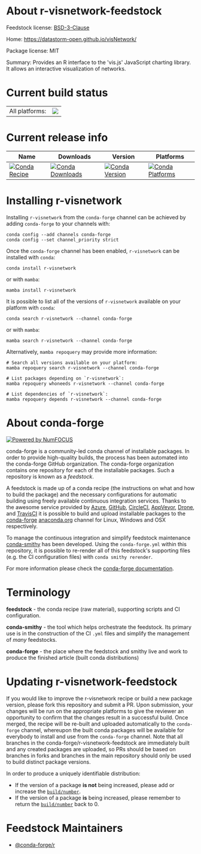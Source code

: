 About r-visnetwork-feedstock
============================

Feedstock license: [BSD-3-Clause](https://github.com/conda-forge/r-visnetwork-feedstock/blob/main/LICENSE.txt)

Home: https://datastorm-open.github.io/visNetwork/

Package license: MIT

Summary: Provides an R interface to the 'vis.js' JavaScript charting library. It allows an interactive visualization of networks.

Current build status
====================


<table><tr><td>All platforms:</td>
    <td>
      <a href="https://dev.azure.com/conda-forge/feedstock-builds/_build/latest?definitionId=1785&branchName=main">
        <img src="https://dev.azure.com/conda-forge/feedstock-builds/_apis/build/status/r-visnetwork-feedstock?branchName=main">
      </a>
    </td>
  </tr>
</table>

Current release info
====================

| Name | Downloads | Version | Platforms |
| --- | --- | --- | --- |
| [![Conda Recipe](https://img.shields.io/badge/recipe-r--visnetwork-green.svg)](https://anaconda.org/conda-forge/r-visnetwork) | [![Conda Downloads](https://img.shields.io/conda/dn/conda-forge/r-visnetwork.svg)](https://anaconda.org/conda-forge/r-visnetwork) | [![Conda Version](https://img.shields.io/conda/vn/conda-forge/r-visnetwork.svg)](https://anaconda.org/conda-forge/r-visnetwork) | [![Conda Platforms](https://img.shields.io/conda/pn/conda-forge/r-visnetwork.svg)](https://anaconda.org/conda-forge/r-visnetwork) |

Installing r-visnetwork
=======================

Installing `r-visnetwork` from the `conda-forge` channel can be achieved by adding `conda-forge` to your channels with:

```
conda config --add channels conda-forge
conda config --set channel_priority strict
```

Once the `conda-forge` channel has been enabled, `r-visnetwork` can be installed with `conda`:

```
conda install r-visnetwork
```

or with `mamba`:

```
mamba install r-visnetwork
```

It is possible to list all of the versions of `r-visnetwork` available on your platform with `conda`:

```
conda search r-visnetwork --channel conda-forge
```

or with `mamba`:

```
mamba search r-visnetwork --channel conda-forge
```

Alternatively, `mamba repoquery` may provide more information:

```
# Search all versions available on your platform:
mamba repoquery search r-visnetwork --channel conda-forge

# List packages depending on `r-visnetwork`:
mamba repoquery whoneeds r-visnetwork --channel conda-forge

# List dependencies of `r-visnetwork`:
mamba repoquery depends r-visnetwork --channel conda-forge
```


About conda-forge
=================

[![Powered by
NumFOCUS](https://img.shields.io/badge/powered%20by-NumFOCUS-orange.svg?style=flat&colorA=E1523D&colorB=007D8A)](https://numfocus.org)

conda-forge is a community-led conda channel of installable packages.
In order to provide high-quality builds, the process has been automated into the
conda-forge GitHub organization. The conda-forge organization contains one repository
for each of the installable packages. Such a repository is known as a *feedstock*.

A feedstock is made up of a conda recipe (the instructions on what and how to build
the package) and the necessary configurations for automatic building using freely
available continuous integration services. Thanks to the awesome service provided by
[Azure](https://azure.microsoft.com/en-us/services/devops/), [GitHub](https://github.com/),
[CircleCI](https://circleci.com/), [AppVeyor](https://www.appveyor.com/),
[Drone](https://cloud.drone.io/welcome), and [TravisCI](https://travis-ci.com/)
it is possible to build and upload installable packages to the
[conda-forge](https://anaconda.org/conda-forge) [anaconda.org](https://anaconda.org/)
channel for Linux, Windows and OSX respectively.

To manage the continuous integration and simplify feedstock maintenance
[conda-smithy](https://github.com/conda-forge/conda-smithy) has been developed.
Using the ``conda-forge.yml`` within this repository, it is possible to re-render all of
this feedstock's supporting files (e.g. the CI configuration files) with ``conda smithy rerender``.

For more information please check the [conda-forge documentation](https://conda-forge.org/docs/).

Terminology
===========

**feedstock** - the conda recipe (raw material), supporting scripts and CI configuration.

**conda-smithy** - the tool which helps orchestrate the feedstock.
                   Its primary use is in the construction of the CI ``.yml`` files
                   and simplify the management of *many* feedstocks.

**conda-forge** - the place where the feedstock and smithy live and work to
                  produce the finished article (built conda distributions)


Updating r-visnetwork-feedstock
===============================

If you would like to improve the r-visnetwork recipe or build a new
package version, please fork this repository and submit a PR. Upon submission,
your changes will be run on the appropriate platforms to give the reviewer an
opportunity to confirm that the changes result in a successful build. Once
merged, the recipe will be re-built and uploaded automatically to the
`conda-forge` channel, whereupon the built conda packages will be available for
everybody to install and use from the `conda-forge` channel.
Note that all branches in the conda-forge/r-visnetwork-feedstock are
immediately built and any created packages are uploaded, so PRs should be based
on branches in forks and branches in the main repository should only be used to
build distinct package versions.

In order to produce a uniquely identifiable distribution:
 * If the version of a package **is not** being increased, please add or increase
   the [``build/number``](https://docs.conda.io/projects/conda-build/en/latest/resources/define-metadata.html#build-number-and-string).
 * If the version of a package **is** being increased, please remember to return
   the [``build/number``](https://docs.conda.io/projects/conda-build/en/latest/resources/define-metadata.html#build-number-and-string)
   back to 0.

Feedstock Maintainers
=====================

* [@conda-forge/r](https://github.com/orgs/conda-forge/teams/r/)


